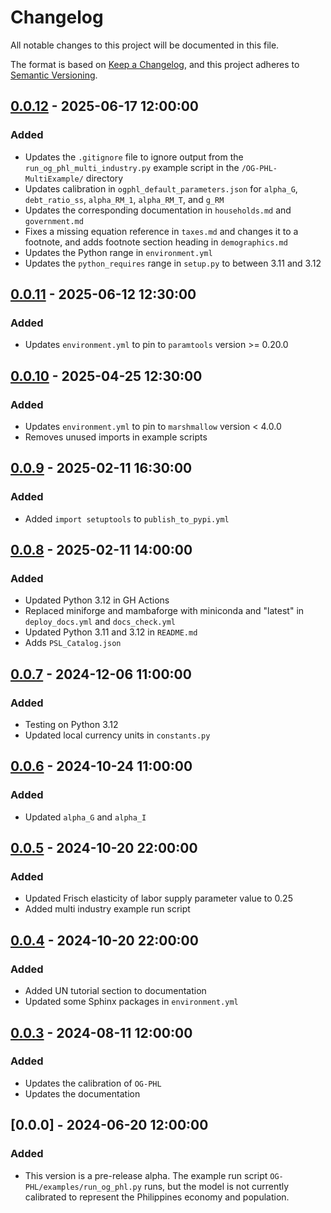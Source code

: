 # Changelog

All notable changes to this project will be documented in this file.

The format is based on [Keep a Changelog](https://keepachangelog.com/en/1.0.0/),
and this project adheres to [Semantic Versioning](https://semver.org/spec/v2.0.0.html).

## [0.0.12] - 2025-06-17 12:00:00

### Added

- Updates the `.gitignore` file to ignore output from the `run_og_phl_multi_industry.py` example script in the `/OG-PHL-MultiExample/` directory
- Updates calibration in `ogphl_default_parameters.json` for `alpha_G`, `debt_ratio_ss`, `alpha_RM_1`, `alpha_RM_T`, and `g_RM`
- Updates the corresponding documentation in `households.md` and `government.md`
- Fixes a missing equation reference in `taxes.md` and changes it to a footnote, and adds footnote section heading in `demographics.md`
- Updates the Python range in `environment.yml`
- Updates the `python_requires` range in `setup.py` to between 3.11 and 3.12

## [0.0.11] - 2025-06-12 12:30:00

### Added

- Updates `environment.yml` to pin to `paramtools` version >= 0.20.0

## [0.0.10] - 2025-04-25 12:30:00

### Added

- Updates `environment.yml` to pin to `marshmallow` version < 4.0.0
- Removes unused imports in example scripts

## [0.0.9] - 2025-02-11 16:30:00

### Added

- Added `import setuptools` to `publish_to_pypi.yml`

## [0.0.8] - 2025-02-11 14:00:00

### Added

- Updated Python 3.12 in GH Actions
- Replaced miniforge and mambaforge with miniconda and "latest" in `deploy_docs.yml` and `docs_check.yml`
- Updated Python 3.11 and 3.12 in `README.md`
- Adds `PSL_Catalog.json`

## [0.0.7] - 2024-12-06 11:00:00

### Added

- Testing on Python 3.12
- Updated local currency units in `constants.py`

## [0.0.6] - 2024-10-24 11:00:00

### Added

- Updated `alpha_G` and `alpha_I`

## [0.0.5] - 2024-10-20 22:00:00

### Added

- Updated Frisch elasticity of labor supply parameter value to 0.25
- Added multi industry example run script

## [0.0.4] - 2024-10-20 22:00:00

### Added

- Added UN tutorial section to documentation
- Updated some Sphinx packages in `environment.yml`

## [0.0.3] - 2024-08-11 12:00:00

### Added

- Updates the calibration of `OG-PHL`
- Updates the documentation

## [0.0.0] - 2024-06-20 12:00:00

### Added

- This version is a pre-release alpha. The example run script `OG-PHL/examples/run_og_phl.py` runs, but the model is not currently calibrated to represent the Philippines economy and population.


[0.0.12]: https://github.com/EAPD-DRB/OG-PHL/compare/v0.0.11...v0.0.12
[0.0.11]: https://github.com/EAPD-DRB/OG-PHL/compare/v0.0.10...v0.0.11
[0.0.10]: https://github.com/EAPD-DRB/OG-PHL/compare/v0.0.9...v0.0.10
[0.0.9]: https://github.com/EAPD-DRB/OG-PHL/compare/v0.0.8...v0.0.9
[0.0.8]: https://github.com/EAPD-DRB/OG-PHL/compare/v0.0.7...v0.0.8
[0.0.7]: https://github.com/EAPD-DRB/OG-PHL/compare/v0.0.6...v0.0.7
[0.0.6]: https://github.com/EAPD-DRB/OG-PHL/compare/v0.0.4...v0.0.6
[0.0.5]: https://github.com/EAPD-DRB/OG-PHL/compare/v0.0.4...v0.0.5
[0.0.4]: https://github.com/EAPD-DRB/OG-PHL/compare/v0.0.3...v0.0.4
[0.0.3]: https://github.com/EAPD-DRB/OG-PHL/compare/v0.0.0...v0.0.3
